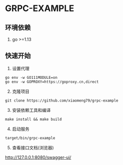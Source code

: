 # GRPC-EXAMPLE

## 环境依赖

1. go >=1.13

## 快速开始

1. 设置代理
```shell script
go env -w GO111MODULE=on
go env -w GOPROXY=https://goproxy.cn,direct
```

2. 克隆项目
```shell script
git clone https://github.com/xiaomeng79/grpc-example
```

3. 安装依赖工具和编译
```shell script
make install && make build
```

4. 启动服务
```shell script
target/bin/grpc-example
```

5. 查看接口文档(浏览器)

http://127.0.0.1:8080/swagger-ui/